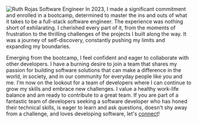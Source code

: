![Ruth Rojas Software Engineer](https://capsule-render.vercel.app/api?type=wave&color=auto&height=300&section=header&text=Ruth%20Rojas%20Software%20Engineer&fontSize=90)
In 2023, I made a significant commitment and enrolled in a bootcamp, determined to master the ins and outs of what it takes to be a full-stack software engineer.
The experience was nothing short of exhilarating. I cherished every part of it, from the moments of frustration to the thrilling challenges of the projects I built along the way. It was a journey of self-discovery, constantly pushing my limits and expanding my boundaries.

Emerging from the bootcamp, I feel confident and eager to collaborate with other developers.
I have a burning desire to join a team that shares my passion for building software solutions that can make a
difference in the world, in society, and in our community for everyday people like you and me.
I'm now on the lookout for a team of developers where I can continue to grow my skills and embrace new
challenges. I value a healthy work-life balance and am ready to contribute to a great team.
If you are part of a fantastic team of developers seeking a software developer who has honed their technical skills, is
eager to learn and ask questions, doesn't shy away from a challenge, and loves developing software,
let's [connect](https://www.linkedin.com/in/ruth-rojas-software-engineer/)!

<!--
[![Top Langs](https://github-readme-stats.vercel.app/api/top-langs/?username=ruro122020)](https://github.com/ruro122020/github-readme-stats)

[![Harlok's WakaTime stats](https://github-readme-stats.vercel.app/api/wakatime?username=ruro122020)](https://github.com/ruro122020/github-readme-stats)
THIS LINE SHOW YOU STATISTICS OF YOUR GITHUB
![Anurag's GitHub stats](https://github-readme-stats.vercel.app/api?username=ruro122020&show_icons=true&theme=radical)

**ruro122020/ruro122020** is a ✨ _special_ ✨ repository because its `README.md` (this file) appears on your GitHub profile.

Here are some ideas to get you started:

- 🔭 I’m currently working on ...
- 🌱 I’m currently learning ...
- 👯 I’m looking to collaborate on ...
- 🤔 I’m looking for help with ...
- 💬 Ask me about ...
- 📫 How to reach me: ...
- 😄 Pronouns: ...
- ⚡ Fun fact: ...
-->
